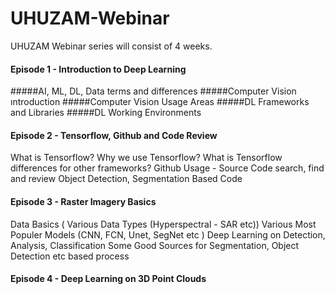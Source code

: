 # UHUZAM-Webinar

UHUZAM Webinar series will consist of 4 weeks. 

#### Episode 1 - Introduction to Deep Learning
  #####AI, ML, DL, Data terms and differences
  #####Computer Vision ıntroduction
  #####Computer Vision Usage Areas 
  #####DL Frameworks and Libraries
  #####DL Working Environments

#### Episode 2 - Tensorflow, Github and Code Review
  What is Tensorflow?
  Why we use Tensorflow?
  What is Tensorflow differences for other frameworks?
  Github Usage - Source Code search, find and review
  Object Detection, Segmentation Based Code


#### Episode 3 - Raster Imagery Basics 
  Data Basics ( Various Data Types (Hyperspectral - SAR etc))
  Various Most Populer Models (CNN, FCN, Unet, SegNet etc )
  Deep Learning on Detection, Analysis, Classification
  Some Good Sources for Segmentation, Object Detection etc based process

#### Episode 4 - Deep Learning on 3D Point Clouds
